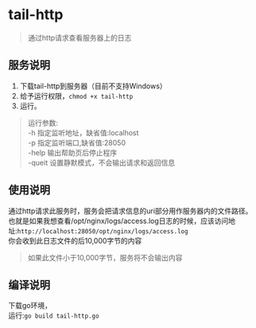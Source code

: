 # tail-http
> 通过http请求查看服务器上的日志

## 服务说明
1. 下载tail-http到服务器（目前不支持Windows）
2. 给予运行权限，`chmod +x tail-http`
3. 运行。
> 运行参数:  
-h 指定监听地址，缺省值:localhost  
-p 指定监听端口,缺省值:28050  
-help 输出帮助页后停止程序  
-queit 设置静默模式，不会输出请求和返回信息  

## 使用说明
通过http请求此服务时，服务会把请求信息的uri部分用作服务器内的文件路径。  
也就是如果我想查看/opt/nginx/logs/access.log日志的时候，应该访问地址:`http://localhost:28050/opt/nginx/logs/access.log`  
你会收到此日志文件的后10,000字节的内容  
> 如果此文件小于10,000字节，服务将不会输出内容

## 编译说明
下载go环境，  
运行:`go build tail-http.go`  
